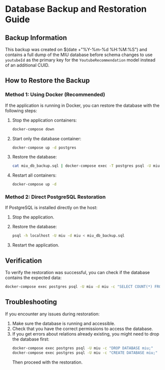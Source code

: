 # Database Backup and Restoration Guide

## Backup Information

This backup was created on $(date +"%Y-%m-%d %H:%M:%S") and contains a full dump of the MIU database before schema changes to use `youtubeId` as the primary key for the `YoutubeRecommendation` model instead of an additional CUID.

## How to Restore the Backup

### Method 1: Using Docker (Recommended)

If the application is running in Docker, you can restore the database with the following steps:

1. Stop the application containers:
   ```bash
   docker-compose down
   ```

2. Start only the database container:
   ```bash
   docker-compose up -d postgres
   ```

3. Restore the database:
   ```bash
   cat miu_db_backup.sql | docker-compose exec -T postgres psql -U miu -d miu
   ```

4. Restart all containers:
   ```bash
   docker-compose up -d
   ```

### Method 2: Direct PostgreSQL Restoration

If PostgreSQL is installed directly on the host:

1. Stop the application.

2. Restore the database:
   ```bash
   psql -h localhost -U miu -d miu < miu_db_backup.sql
   ```

3. Restart the application.

## Verification

To verify the restoration was successful, you can check if the database contains the expected data:

```bash
docker-compose exec postgres psql -U miu -d miu -c "SELECT COUNT(*) FROM \"Track\";"
```

## Troubleshooting

If you encounter any issues during restoration:

1. Make sure the database is running and accessible.
2. Check that you have the correct permissions to access the database.
3. If you get errors about relations already existing, you might need to drop the database first:
   ```bash
   docker-compose exec postgres psql -U miu -c "DROP DATABASE miu;"
   docker-compose exec postgres psql -U miu -c "CREATE DATABASE miu;"
   ```
   Then proceed with the restoration. 